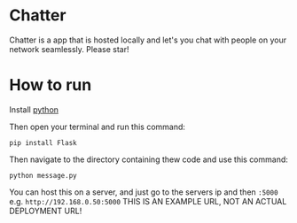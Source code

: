 # Chatter
Chatter is a app that is hosted locally and let's you chat with people on your network seamlessly. Please star!

# How to run
Install [python](https://www.python.org/downloads/)

Then open your terminal and run this command:

`pip install Flask`

Then navigate to the directory containing thew code and use this command:

`python message.py`

You can host this on a server, and just go to the servers ip and then `:5000` e.g. `http://192.168.0.50:5000` THIS IS AN EXAMPLE URL, NOT AN ACTUAL DEPLOYMENT URL!
